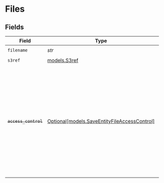 # Files


## Fields

| Field                                                                                                                                                                                           | Type                                                                                                                                                                                            | Required                                                                                                                                                                                        | Description                                                                                                                                                                                     | Example                                                                                                                                                                                         |
| ----------------------------------------------------------------------------------------------------------------------------------------------------------------------------------------------- | ----------------------------------------------------------------------------------------------------------------------------------------------------------------------------------------------- | ----------------------------------------------------------------------------------------------------------------------------------------------------------------------------------------------- | ----------------------------------------------------------------------------------------------------------------------------------------------------------------------------------------------- | ----------------------------------------------------------------------------------------------------------------------------------------------------------------------------------------------- |
| `filename`                                                                                                                                                                                      | *str*                                                                                                                                                                                           | :heavy_check_mark:                                                                                                                                                                              | File name                                                                                                                                                                                       | document.pdf                                                                                                                                                                                    |
| `s3ref`                                                                                                                                                                                         | [models.S3ref](../models/s3ref.md)                                                                                                                                                              | :heavy_check_mark:                                                                                                                                                                              | N/A                                                                                                                                                                                             |                                                                                                                                                                                                 |
| ~~`access_control`~~                                                                                                                                                                            | [Optional[models.SaveEntityFileAccessControl]](../models/saveentityfileaccesscontrol.md)                                                                                                        | :heavy_minus_sign:                                                                                                                                                                              | : warning: ** DEPRECATED **: This will be removed in a future release, please migrate away from it as soon as possible.<br/><br/>Access control level for the file. Deprecated - all files are private. |                                                                                                                                                                                                 |